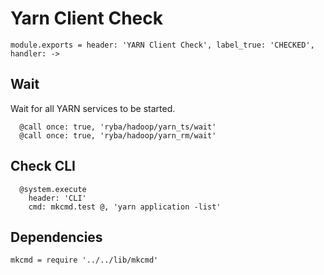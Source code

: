 
# Yarn Client Check

    module.exports = header: 'YARN Client Check', label_true: 'CHECKED', handler: ->

## Wait

Wait for all YARN services to be started.

      @call once: true, 'ryba/hadoop/yarn_ts/wait'
      @call once: true, 'ryba/hadoop/yarn_rm/wait'

## Check CLI

      @system.execute
        header: 'CLI'
        cmd: mkcmd.test @, 'yarn application -list'

## Dependencies

    mkcmd = require '../../lib/mkcmd'
